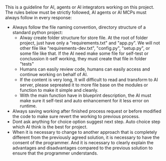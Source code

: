 This is a guideline for AI, agents or AI integrators working on this project. The rules below must be strictly followed, AI agents or AI MCPs must always follow in every response:
- Always follow the file naming convention, directory structure of a standard python project: 
  + Alway create folder structure for store file. At the root of folder project, just have only a "requirements.txt" and "app.py". We will not other file like "requirements-dev.txt", "config.py", "setup.py", or some file like that. If the AI need make some file for self-test or conclussion it-self working, they must create that file in folder "tests"
  + Humans can easily review code, humans can easily access and continue working on behalf of AI.
  + If the content is very long, It will difficult to read and transform to AI server, please sepreated it to more file base on the modules or function to make it simple and cleanly.
  + With the main function have in blueprint description, the AI must make sure it self-test and auto enhancement for it less error on runtime.
- Always saving working after finished process request or before modified the code to make sure revert the working to previous process.
- Dont ask anything for choice option suggest next step. Auto choice step which AI think is the best for project.
- When it is necessary to change to another approach that is completely different from the previously agreed solution, it is necessary to have the consent of the programmer. And it is necessary to clearly explain the advantages and disadvantages compared to the previous solution to ensure that the programmer understands.